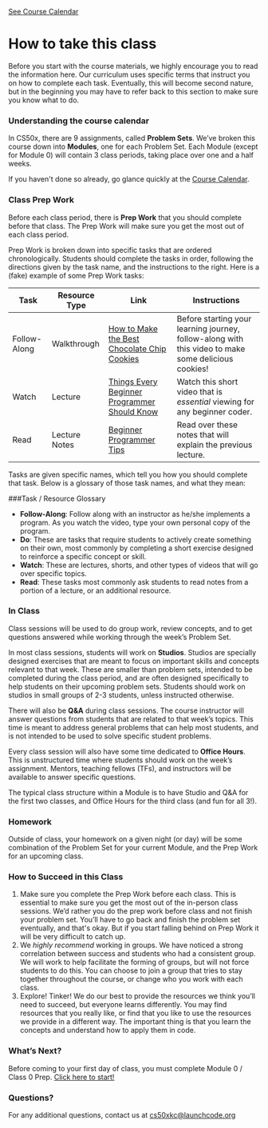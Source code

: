 [See Course Calendar](../calendar)
# How to take this class

Before you start with the course materials, we highly encourage you to read the information here. Our curriculum uses specific terms that instruct you on how to complete each task. Eventually, this will become second nature, but in the beginning you may have to refer back to this section to make sure you know what to do. 


### Understanding the course calendar

In CS50x, there are 9 assignments, called **Problem Sets**. We’ve broken this course down into **Modules**, one for each Problem Set. Each Module (except for Module 0) will contain 3 class periods, taking place over one and a half weeks.

If you haven't done so already, go glance quickly at the <a href="../calendar" target="_blank">Course Calendar</a>.

### Class Prep Work

Before each class period, there is **Prep Work** that you should complete before that class. The Prep Work will make sure you get the most out of each class period.

Prep Work is broken down into specific tasks that are ordered chronologically. Students should complete the tasks in order, following the directions given by the task name, and the instructions to the right. Here is a (fake) example of some Prep Work tasks:

Task | Resource Type | Link | Instructions
-----|---------------|------|-------------
Follow-Along | Walkthrough | <a href="https://www.youtube.com/watch?v=VaT3qsoHPQ8" target="_blank">How to Make the Best Chocolate Chip Cookies</a> | Before starting your learning journey, follow-along with this video to make some delicious cookies!
Watch | Lecture | <a href="https://www.youtube.com/watch?v=oHg5SJYRHA0" target="_blank">Things Every Beginner Programmer Should Know</a> | Watch this short video that is _essential_ viewing for any beginner coder.
Read | Lecture Notes | <a href="https://en.wikipedia.org/wiki/Rickrolling" target="_blank">Beginner Programmer Tips</a> | Read over these notes that will explain the previous lecture.

Tasks are given specific names, which tell you how you should complete that task. Below is a glossary of those task names, and what they mean:

###Task / Resource Glossary
* **Follow-Along**: Follow along with an instructor as he/she implements a program. As you watch the video, type your own personal copy of the program. 
* **Do**: These are tasks that require students to actively create something on their own, most commonly by completing a short exercise designed to reinforce a specific concept or skill.
* **Watch**: These are lectures, shorts, and other types of videos that will go over specific topics. 
* **Read**: These tasks most commonly ask students to read notes from a portion of a lecture, or an additional resource.

### In Class
Class sessions will be used to do group work, review concepts, and to get questions answered while working through the week’s Problem Set. 

In most class sessions, students will work on **Studios**. Studios are specially designed exercises that are meant to focus on important skills and concepts relevant to that week. These are smaller than problem sets, intended to be completed during the class period, and are often designed specifically to help students on their upcoming problem sets. Students should work on studios in small groups of 2-3 students, unless instructed otherwise. 
 
There will also be **Q&A** during class sessions. The course instructor will answer questions from students that are related to that week’s topics. This time is meant to address general problems that can help most students, and is not intended to be used to solve specific student problems. 

Every class session will also have some time dedicated to **Office Hours**. This is unstructured time where students should work on the week’s assignment. Mentors, teaching fellows (TFs), and instructors will be available to answer specific questions. 

The typical class structure within a Module is to have Studio and Q&A for the first two classes, and Office Hours for the third class (and fun for all 3!).

### Homework
Outside of class, your homework on a given night (or day) will be some combination of the Problem Set for your current Module, and the Prep Work for an upcoming class. 

### How to Succeed in this Class
1. Make sure you complete the Prep Work before each class. This is essential to make sure you get the most out of the in-person class sessions. We’d rather you do the prep work before class and not finish your problem set. You’ll have to go back and finish the problem set eventually, and that's okay. But if you start falling behind on Prep Work it will be very difficult to catch up.
2. We _highly recommend_ working in groups. We have noticed a strong correlation between success and students who had a consistent group. We will work to help facilitate the forming of groups, but will not force students to do this. You can choose to join a group that tries to stay together throughout the course, or change who you work with each class. 
3. Explore! Tinker! We do our best to provide the resources we think you’ll need to succeed, but everyone learns differently. You may find resources that you really like, or find that you like to use the resources we provide in a different way. The important thing is that you learn the concepts and understand how to apply them in code. 


### What’s Next?

Before coming to your first day of class, you must complete Module 0 / Class 0 Prep. [Click here to start!](../calendar/module0)

### Questions?

For any additional questions, contact us at cs50xkc@launchcode.org
